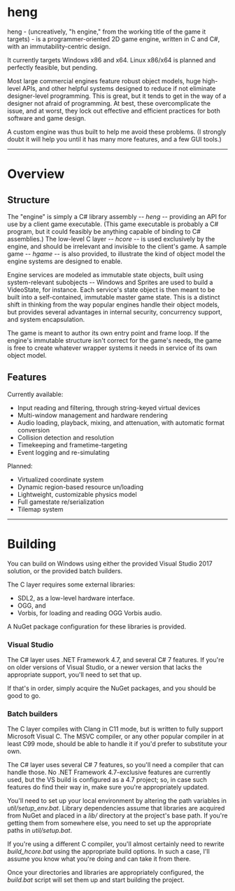 # heng
heng - (uncreatively, "h engine," from the working title of the game it targets) - is a programmer-oriented 2D game engine, written in C and C#, with an immutability-centric design.

It currently targets Windows x86 and x64. Linux x86/x64 is planned and perfectly feasible, but pending.

Most large commercial engines feature robust object models, huge high-level APIs, and other helpful systems designed to reduce if not eliminate designer-level programming.
This is great, but it tends to get in the way of a designer not afraid of programming. At best, these overcomplicate the issue, and at worst, they lock out effective and efficient practices for both software and game design.

A custom engine was thus built to help me avoid these problems. (I strongly doubt it will help you until it has many more features, and a few GUI tools.)

---

# Overview

## Structure

The "engine" is simply a C# library assembly -- *heng* -- providing an API for use by a client game executable. (This game executable is probably a C# program, but it could feasibly be anything capable of binding to C# assemblies.) The low-level C layer -- *hcore* -- is used exclusively by the engine, and should be irrelevant and invisible to the client's game. A sample game -- *hgame* -- is also provided, to illustrate the kind of object model the engine systems are designed to enable.

Engine services are modeled as immutable state objects, built using system-relevant subobjects -- Windows and Sprites are used to build a VideoState, for instance. Each service's state object is then meant to be built into a self-contained, immutable master game state. This is a distinct shift in thinking from the way popular engines handle their object models, but provides several advantages in internal security, concurrency support, and system encapsulation.

The game is meant to author its own entry point and frame loop. If the engine's immutable structure isn't correct for the game's needs, the game is free to create whatever wrapper systems it needs in service of its own object model.

## Features

Currently available:
- Input reading and filtering, through string-keyed virtual devices
- Multi-window management and hardware rendering
- Audio loading, playback, mixing, and attenuation, with automatic format conversion
- Collision detection and resolution
- Timekeeping and frametime-targeting
- Event logging and re-simulating

Planned:
- Virtualized coordinate system
- Dynamic region-based resource un/loading
- Lightweight, customizable physics model
- Full gamestate re/serialization
- Tilemap system

---

# Building

You can build on Windows using either the provided Visual Studio 2017 solution, or the provided batch builders.

The C layer requires some external libraries:
- SDL2, as a low-level hardware interface.
- OGG, and
- Vorbis, for loading and reading OGG Vorbis audio.

A NuGet package configuration for these libraries is provided.

### Visual Studio
The C# layer uses .NET Framework 4.7, and several C# 7 features. If you're on older versions of Visual Studio, or a newer version that lacks the appropriate support, you'll need to set that up.

If that's in order, simply acquire the NuGet packages, and you should be good to go.

### Batch builders
The C layer compiles with Clang in C11 mode, but is written to fully support Microsoft Visual C. The MSVC compiler, or any other popular compiler in at least C99 mode, should be able to handle it if you'd prefer to substitute your own.

The C# layer uses several C# 7 features, so you'll need a compiler that can handle those. No .NET Framework 4.7-exclusive features are currently used, but the VS build is configured as a 4.7 project; so, in case such features do find their way in, make sure you're appropriately updated.

You'll need to set up your local environment by altering the path variables in *util/setup_env.bat*. Library dependencies assume that libraries are acquired from NuGet and placed in a *lib/* directory at the project's base path. If you're getting them from somewhere else, you need to set up the appropriate paths in *util/setup.bat*.

If you're using a different C compiler, you'll almost certainly need to rewrite *build_hcore.bat* using the appropriate build options. In such a case, I'll assume you know what you're doing and can take it from there.

Once your directories and libraries are appropriately configured, the *build.bat* script will set them up and start building the project.
